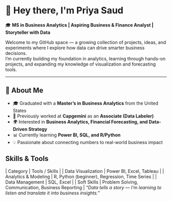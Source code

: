 # 👋 Hey there, I'm Priya Saud  

🎓 **MS in Business Analytics | Aspiring Business & Finance Analyst | Storyteller with Data**  

Welcome to my GitHub space — a growing collection of projects, ideas, and experiments where I explore how data can drive smarter business decisions.  
I’m currently building my foundation in analytics, learning through hands-on projects, and expanding my knowledge of visualization and forecasting tools.

---

## 🧩 About Me
- 🎓 Graduated with a **Master’s in Business Analytics** from the United States  
- 💼 Previously worked at **Capgemini** as an **Associate (Data Labeler)**  
- 🌍 Interested in **Business Analytics, Financial Forecasting, and Data-Driven Strategy**  
- 📊 Currently learning **Power BI, SQL, and R/Python**  
- 💡 Passionate about connecting numbers to real-world business impact
  
## Skills & Tools  
| Category | Tools / Skills | 
| Data Visualization | Power BI, Excel, Tableau |
| Analytics & Modeling | R, Python (beginner), Regression, Time Series |
| Data Management | SQL, Excel |
| Soft Skills | Problem Solving, Communication, Business Reporting |
 *“Data tells a story — I’m learning to listen and translate it into business insights.”*
